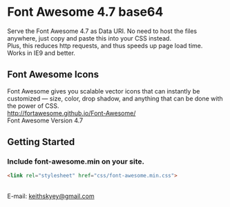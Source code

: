 # Font Awesome 4.7 base64

Serve the Font Awesome 4.7 as Data URI. No need to host the files anywhere, just copy and paste this into your CSS instead.
<br />Plus, this reduces http requests, and thus speeds up page load time.
<br />Works in IE9 and better.
## Font Awesome Icons
Font Awesome gives you scalable vector icons that can instantly be customized — size, color, drop shadow, and anything that can be done with the power of CSS.
<br />http://fortawesome.github.io/Font-Awesome/
<br />Font Awesome Version 4.7
<br />
## Getting Started

### Include font-awesome.min on your site.

```html
<link rel="stylesheet" href="css/font-awesome.min.css">
```
<br />E-mail: keithskyey@gmail.com
